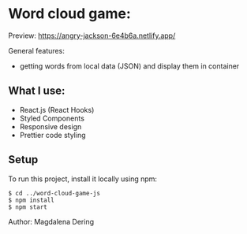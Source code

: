 # Word cloud game:

Preview: https://angry-jackson-6e4b6a.netlify.app/

General features:

- getting words from local data (JSON) and display them in container

## What I use:

- React.js (React Hooks)
- Styled Components
- Responsive design
- Prettier code styling

## Setup

To run this project, install it locally using npm:

```
$ cd ../word-cloud-game-js
$ npm install
$ npm start
```

Author: Magdalena Dering
